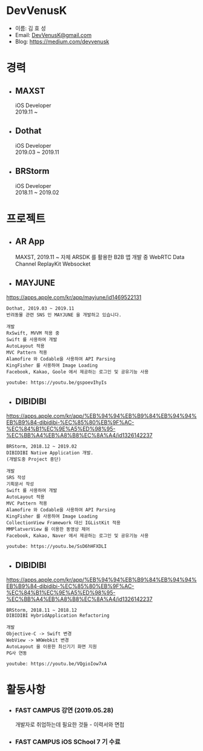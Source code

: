 # DevVenusK

* 이름: 김 효 성 </br>
* Email: DevVenusK@gmail.com </br>
* Blog: https://medium.com/devvenusk

# 경력

* ## MAXST </br>
    iOS Developer </br> 
    2019.11 ~ 

* ## Dothat </br>
    iOS Developer </br> 
    2019.03 ~ 2019.11
    
* ## BRStorm </br>
    iOS Developer </br>
    2018.11 ~ 2019.02
 
# 프로젝트
* ## AR App </br>

    MAXST, 2019.11 ~
    자체 ARSDK 를 활용한 B2B 앱 개발 중
    WebRTC
    Data Channel
    ReplayKit
    Websocket
    
* ## MAYJUNE </br>

https://apps.apple.com/kr/app/mayjune/id1469522131


    Dothat, 2019.03 ~ 2019.11
    반려동물 관련 SNS 인 MAYJUNE 을 개발하고 있습니다.
    
    개발
    RxSwift, MVVM 적용 중
    Swift 를 사용하여 개발
    AutoLayout 적용
    MVC Pattern 적용
    Alamofire 와 Codable을 사용하여 API Parsing
    KingFisher 를 사용하여 Image Loading
    Facebook, Kakao, Goole 에서 제공하는 로그인 및 공유기능 사용
    
    youtube: https://youtu.be/gspoevIhyIs
    
* ## DIBIDIBI </br>

https://apps.apple.com/kr/app/%EB%94%94%EB%B9%84%EB%94%94%EB%B9%84-dibidibi-%EC%85%80%EB%9F%AC-%EC%84%B1%EC%9E%A5%ED%98%95-%EC%BB%A4%EB%A8%B8%EC%8A%A4/id1326142237


    BRStorm, 2018.12 ~ 2019.02
    DIBIDIBI Native Application 개발.
    (개발도중 Project 중단)
    
    개발
    SRS 작성 
    기획문서 작성 
    Swift 를 사용하여 개발 
    AutoLayout 적용
    MVC Pattern 적용
    Alamofire 와 Codable을 사용하여 API Parsing
    KingFisher 를 사용하여 Image Loading
    CollectionView Framework 대신 IGListKit 적용
    MMPlatverView 를 이용한 동영상 제어 
    Facebook, Kakao, Naver 에서 제공하는 로그인 및 공유기능 사용
    
    youtube: https://youtu.be/SsD6hHFXDLI
    
* ## DIBIDIBI </br>

https://apps.apple.com/kr/app/%EB%94%94%EB%B9%84%EB%94%94%EB%B9%84-dibidibi-%EC%85%80%EB%9F%AC-%EC%84%B1%EC%9E%A5%ED%98%95-%EC%BB%A4%EB%A8%B8%EC%8A%A4/id1326142237


    BRStorm, 2018.11 ~ 2018.12
    DIBIDIBI HybridApplication Refactoring
    
    개발
    Objective-C -> Swift 변경
    WebView -> WKWebkit 변경
    AutoLayout 을 이용한 최신기기 화면 지원
    PG사 연동
    
    youtube: https://youtu.be/VQgioIow7xA
     
# 활동사항

* ### FAST CAMPUS 강연 (2019.05.28) </br> 
   개발자로 취업하는데 필요한 것들 - 이력서와 면접 
* ### FAST CAMPUS iOS SChool 7 기 수료

